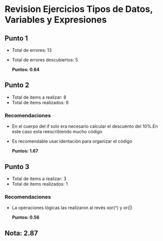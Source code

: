# Revision Ejercicios Tipos de Datos, Variables y Expresiones

## Punto 1

* Total de errores: 13
* Total de errores descubiertos: 5

    __Puntos: 0.64__

## Punto 2

* Total de items a realizar: 8
* Total de items realizados: 8

### Recomendaciones

* En el cuerpo del if solo era necesario calcular el descuento del 10%.En este caso esta reescribiendo mucho código
* Es recomendable usar identación para organizar el código

    __Puntos: 1.67__

## Punto 3  

* Total de items a realizar: 3
* Total de items realizados: 1

### Recomendaciones

* La operaciones lógicas las realizaron al revés xor(^) y or(|) 

    __Puntos: 0.56__

## Nota: 2.87
 

